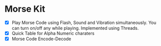# Morse Kit

- [x] Play Morse Code using Flash, Sound and Vibration simultaneously. You can turn on/off any while playing. Implemented using Threads. 
- [x] Quick Table for Alpha Numeric charaters
- [x] Morse Code Encode-Decode
